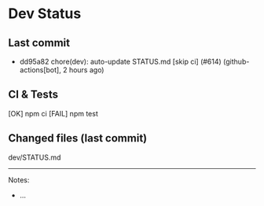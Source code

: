 # Dev Status

## Last commit
- dd95a82 chore(dev): auto-update STATUS.md [skip ci] (#614) (github-actions[bot], 2 hours ago)
## CI & Tests
[OK] npm ci
[FAIL] npm test

## Changed files (last commit)
dev/STATUS.md

---
Notes:
- ...
